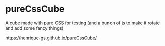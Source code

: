 # pureCssCube

A cube made with pure CSS for testing
(and a bunch of js to make it rotate and add some fancy things)


https://henrique-gs.github.io/pureCssCube/
